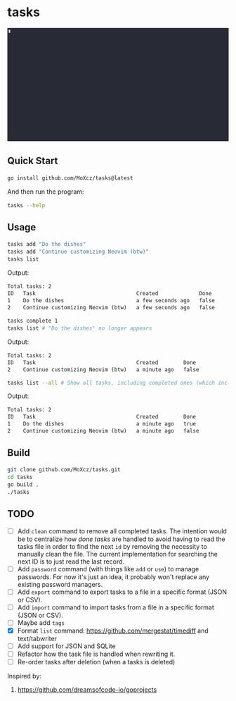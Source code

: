 # tasks

![](./tasks.gif)

## Quick Start

```sh
go install github.com/MoXcz/tasks@latest
```

And then run the program:

```sh
tasks --help
```

## Usage

```sh
tasks add "Do the dishes"
tasks add "Continue customizing Neovim (btw)"
tasks list
```

Output:
```
Total tasks: 2
ID   Task                                Created             Done
1    Do the dishes                       a few seconds ago   false
2    Continue customizing Neovim (btw)   a few seconds ago   false
```

```sh
tasks complete 1
tasks list # "Do the dishes" no longer appears
```

Output:
```
Total tasks: 2
ID   Task                                Created        Done
2    Continue customizing Neovim (btw)   a minute ago   false
```

```sh
tasks list --all # Show all tasks, including completed ones (which includes "Do the dieshes"
```

Output:
```
Total tasks: 2
ID   Task                                Created        Done
1    Do the dishes                       a minute ago   true
2    Continue customizing Neovim (btw)   a minute ago   false
```

## Build

```sh
git clone github.com/MoXcz/tasks.git
cd tasks
go build .
./tasks
```

## TODO

- [ ] Add `clean` command to remove all completed tasks. The intention would be to centralize how *done tasks* are handled to avoid having to read the tasks file in order to find the next `id` by removing the necessity to manually clean the file. The current implementation for searching the next ID is to just read the last record.
- [ ] Add `password` command (with things like `add` or `use`) to manage passwords. For now it's just an idea, it probably won't replace any existing password managers.
- [ ] Add `export` command to export tasks to a file in a specific format (JSON or CSV).
- [ ] Add `import` command to import tasks from a file in a specific format (JSON or CSV).
- [ ] Maybe add `tags`
- [x] Format `list` command: https://github.com/mergestat/timediff and text/tabwriter
- [ ] Add support for JSON and SQLite
- [ ] Refactor how the task file is handled when rewriting it.
- [ ] Re-order tasks after deletion (when a tasks is deleted)

Inspired by:
1. https://github.com/dreamsofcode-io/goprojects

